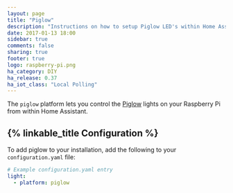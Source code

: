 ```yaml
---
layout: page
title: "Piglow"
description: "Instructions on how to setup Piglow LED's within Home Assistant."
date: 2017-01-13 18:00
sidebar: true
comments: false
sharing: true
footer: true
logo: raspberry-pi.png
ha_category: DIY
ha_release: 0.37
ha_iot_class: "Local Polling"
---
```



The `piglow` platform lets you control the [Piglow](https://shop.pimoroni.com/products/piglow) lights on your Raspberry Pi from within Home Assistant.

## {% linkable_title Configuration %}

To add piglow to your installation, add the following to your `configuration.yaml` file:

```yaml
# Example configuration.yaml entry
light:
  - platform: piglow
```
